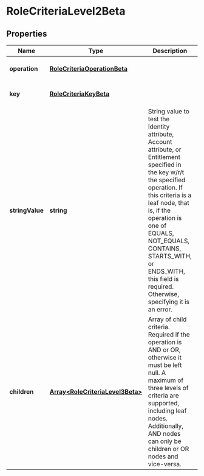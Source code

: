 # RoleCriteriaLevel2Beta

## Properties

Name | Type | Description | Notes
------------ | ------------- | ------------- | -------------
**operation** | [**RoleCriteriaOperationBeta**](RoleCriteriaOperationBeta.md) |  | [optional] [default to undefined]
**key** | [**RoleCriteriaKeyBeta**](RoleCriteriaKeyBeta.md) |  | [optional] [default to undefined]
**stringValue** | **string** | String value to test the Identity attribute, Account attribute, or Entitlement specified in the key w/r/t the specified operation. If this criteria is a leaf node, that is, if the operation is one of EQUALS, NOT_EQUALS, CONTAINS, STARTS_WITH, or ENDS_WITH, this field is required. Otherwise, specifying it is an error. | [optional] [default to undefined]
**children** | [**Array&lt;RoleCriteriaLevel3Beta&gt;**](RoleCriteriaLevel3Beta.md) | Array of child criteria. Required if the operation is AND or OR, otherwise it must be left null. A maximum of three levels of criteria are supported, including leaf nodes. Additionally, AND nodes can only be children or OR nodes and vice-versa. | [optional] [default to undefined]

